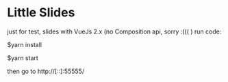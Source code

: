 # Little Slides
just for test, slides with VueJs 2.x (no Composition api, sorry :(((  )
run code:

$yarn install

$yarn start

then go to
http://[::]:55555/
